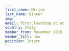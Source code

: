 ```yaml
---
first_name: Mirjam
last_name: Binner
img: 
email: first.last@imp.ac.at
country: Italy
member_from: November 2019
member_till: now
position: Intern
---
```

